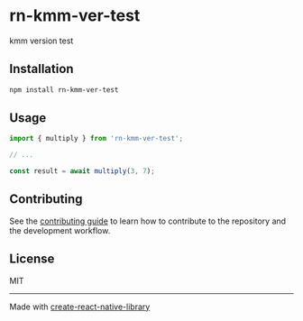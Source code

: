# rn-kmm-ver-test

kmm version test

## Installation

```sh
npm install rn-kmm-ver-test
```

## Usage

```js
import { multiply } from 'rn-kmm-ver-test';

// ...

const result = await multiply(3, 7);
```

## Contributing

See the [contributing guide](CONTRIBUTING.md) to learn how to contribute to the repository and the development workflow.

## License

MIT

---

Made with [create-react-native-library](https://github.com/callstack/react-native-builder-bob)
